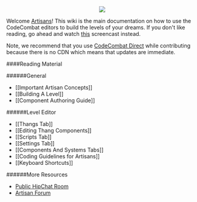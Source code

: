 <div style="text-align:center"><img src ="https://popey456963.github.io/s/CoCo.png" /></div>

Welcome [Artisans](http://codecombat.com/contribute/artisan)! This wiki is the main documentation on how to use the CodeCombat editors to build the levels of your dreams. If you don't like reading, go ahead and watch [this](https://vimeo.com/codecombat/mirage-maker) screencast instead.

Note, we recommend that you use [CodeCombat Direct](http://direct.codecombat.com) while contributing because there is no CDN which means that updates are immediate.

####Reading Material

######General

* [[Important Artisan Concepts]]
* [[Building A Level]]
* [[Component Authoring Guide]]

######Level Editor

* [[Thangs Tab]]
* [[Editing Thang Components]]
* [[Scripts Tab]]
* [[Settings Tab]]
* [[Components And Systems Tabs]]
* [[Coding Guidelines for Artisans]]
* [[Keyboard Shortcuts]]

######More Resources

* [Public HipChat Room](http://www.hipchat.com/g3plnOKqa)
* [Artisan Forum](http://discourse.codecombat.com/category/artisan)